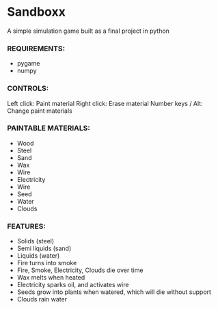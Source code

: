 # Sandboxx
A simple simulation game built as a final project in python

### REQUIREMENTS: 
  - pygame
  - numpy

### CONTROLS: 
  Left click: Paint material
  Right click: Erase material
  Number keys / Alt: Change paint materials

### PAINTABLE MATERIALS:
  - Wood
  - Steel
  - Sand
  - Wax
  - Wire
  - Electricity
  - Wire
  - Seed
  - Water
  - Clouds

### FEATURES:
  - Solids (steel)
  - Semi liquids (sand)
  - Liquids (water)
  - Fire turns into smoke
  - Fire, Smoke, Electricity, Clouds die over time
  - Wax melts when heated
  - Electricity sparks oil, and activates wire
  - Seeds grow into plants when watered, which will die without support
  - Clouds rain water
